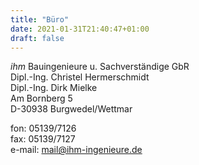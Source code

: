```yaml
---
title: "Büro"
date: 2021-01-31T21:40:47+01:00
draft: false
---
```

*ihm* Bauingenieure u. Sachverständige GbR  
Dipl.-Ing. Christel Hermerschmidt  
Dipl.-Ing. Dirk Mielke  
Am Bornberg 5  
D-30938 Burgwedel/Wettmar

fon: 05139/7126  
fax: 05139/7127  
e-mail: mail@ihm-ingenieure.de
